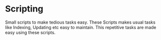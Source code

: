 # Scripting
Small scripts to make tedious tasks easy.
These Scripts makes usual tasks like Indexing, Updating etc easy to maintain. This repetitive tasks are made easy using these scripts.
